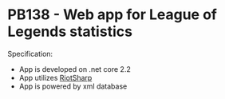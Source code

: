 # PB138 - Web app for League of Legends statistics

Specification:
- App is developed on .net core 2.2
- App utilizes [RiotSharp](https://github.com/BenFradet/RiotSharp)
- App is powered by xml database
